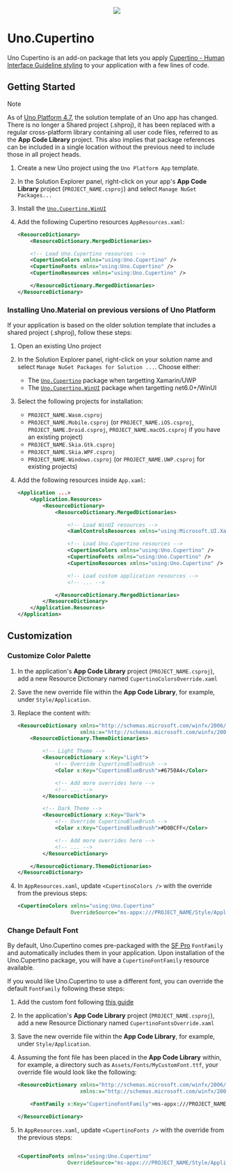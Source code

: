 <p align="center">
  <img src="assets/cupertino-design-system.png">
</p>

# Uno.Cupertino

Uno Cupertino is an add-on package that lets you apply [Cupertino - Human Interface Guideline styling](https://developer.apple.com/design/human-interface-guidelines) to your application with a few lines of code.

## Getting Started

> [!NOTE]
> As of [Uno Platform 4.7](https://platform.uno/blog/uno-platform-4-7-new-project-template-performance-improvements-and-more/), the solution template of an Uno app has changed. There is no longer a Shared project (.shproj), it has been replaced with a regular cross-platform library containing all user code files, referred to as the **App Code Library** project. This also implies that package references can be included in a single location without the previous need to include those in all project heads.

1. Create a new Uno project using the `Uno Platform App` template.
2. In the Solution Explorer panel, right-click on your app's **App Code Library** project (`PROJECT_NAME.csproj`) and select `Manage NuGet Packages...`
3. Install the [`Uno.Cupertino.WinUI`](https://www.nuget.org/packages/Uno.Cupertino.WinUI)
4. Add the following Cupertino resources `AppResources.xaml`:

    ```xml
    <ResourceDictionary>
        <ResourceDictionary.MergedDictionaries>

        <!-- Load Uno.Cupertino resources -->
        <CupertinoColors xmlns="using:Uno.Cupertino" />
        <CupertinoFonts xmlns="using:Uno.Cupertino" />
        <CupertinoResources xmlns="using:Uno.Cupertino" />

        </ResourceDictionary.MergedDictionaries>
    </ResourceDictionary>
    ```

### Installing Uno.Material on previous versions of Uno Platform

If your application is based on the older solution template that includes a shared project (.shproj), follow these steps:

1. Open an existing Uno project
2. In the Solution Explorer panel, right-click on your solution name and select `Manage NuGet Packages for Solution ...`. Choose either:
    - The [`Uno.Cupertino`](https://www.nuget.org/packages/Uno.Cupertino/) package when targetting Xamarin/UWP
    - The [`Uno.Cupertino.WinUI`](https://www.nuget.org/packages/Uno.Cupertino.WinUI) package when targetting net6.0+/WinUI

3. Select the following projects for installation:
    - `PROJECT_NAME.Wasm.csproj`
    - `PROJECT_NAME.Mobile.csproj` (or `PROJECT_NAME.iOS.csproj`, `PROJECT_NAME.Droid.csproj`, `PROJECT_NAME.macOS.csproj` if you have an existing project)
    - `PROJECT_NAME.Skia.Gtk.csproj`
    - `PROJECT_NAME.Skia.WPF.csproj`
    - `PROJECT_NAME.Windows.csproj` (or `PROJECT_NAME.UWP.csproj` for existing projects)
4. Add the following resources inside `App.xaml`:

    ```xml
    <Application ...>
        <Application.Resources>
            <ResourceDictionary>
                <ResourceDictionary.MergedDictionaries>

                    <!-- Load WinUI resources -->
                    <XamlControlsResources xmlns="using:Microsoft.UI.Xaml.Controls" />

                    <!-- Load Uno.Cupertino resources -->
                    <CupertinoColors xmlns="using:Uno.Cupertino" />
                    <CupertinoFonts xmlns="using:Uno.Cupertino" />
                    <CupertinoResources xmlns="using:Uno.Cupertino" />

                    <!-- Load custom application resources -->
                    <!-- ... -->

                </ResourceDictionary.MergedDictionaries>
            </ResourceDictionary>
        </Application.Resources>
    </Application>
    ```

## Customization

### Customize Color Palette

1. In the application's **App Code Library** project (`PROJECT_NAME.csproj`), add a new Resource Dictionary named `CupertinoColorsOverride.xaml`
2. Save the new override file within the **App Code Library**, for example, under `Style/Application`.
3. Replace the content with:

    ```xml
    <ResourceDictionary xmlns="http://schemas.microsoft.com/winfx/2006/xaml/presentation"
                        xmlns:x="http://schemas.microsoft.com/winfx/2006/xaml">
        <ResourceDictionary.ThemeDictionaries>

            <!-- Light Theme -->
            <ResourceDictionary x:Key="Light">
                <!-- Override CupertinoBlueBrush -->
                <Color x:Key="CupertinoBlueBrush">#6750A4</Color>

                <!-- Add more overrides here -->
                <!-- ... -->
            </ResourceDictionary>

            <!-- Dark Theme -->
            <ResourceDictionary x:Key="Dark">
                <!-- Override CupertinoBlueBrush -->
                <Color x:Key="CupertinoBlueBrush">#D0BCFF</Color>

                <!-- Add more overrides here -->
                <!-- ... -->
            </ResourceDictionary>

        </ResourceDictionary.ThemeDictionaries>
    </ResourceDictionary>
    ```

4. In `AppResources.xaml`, update `<CupertinoColors />` with the override from the previous steps:

    ```xml
    <CupertinoColors xmlns="using:Uno.Cupertino"
                     OverrideSource="ms-appx:///PROJECT_NAME/Style/Application/CupertinoColorsOverride.xaml" />
    ```

### Change Default Font

By default, Uno.Cupertino comes pre-packaged with the [SF Pro](https://developer.apple.com/fonts/) `FontFamily` and automatically includes them in your application. Upon installation of the Uno.Cupertino package, you will have a `CupertinoFontFamily` resource available.

If you would like Uno.Cupertino to use a different font, you can override the default `FontFamily` following these steps:

1. Add the custom font following [this guide](https://platform.uno/docs/articles/features/custom-fonts.html)
2. In the application's **App Code Library** project (`PROJECT_NAME.csproj`), add a new Resource Dictionary named `CupertinoFontsOverride.xaml`
3. Save the new override file within the **App Code Library**, for example, under `Style/Application`.
4. Assuming the font file has been placed in the **App Code Library** within, for example, a directory such as `Assets/Fonts/MyCustomFont.ttf`, your override file would look like the following:

    ```xml
    <ResourceDictionary xmlns="http://schemas.microsoft.com/winfx/2006/xaml/presentation"
                        xmlns:x="http://schemas.microsoft.com/winfx/2006/xaml">

        <FontFamily x:Key="CupertinoFontFamily">ms-appx:///PROJECT_NAME/Assets/Fonts/MyCustomFont.ttf</FontFamily>

    </ResourceDictionary>
    ```

5. In `AppResources.xaml`, update `<CupertinoFonts />` with the override from the previous steps:

    ```xml

    <CupertinoFonts xmlns="using:Uno.Cupertino"
                    OverrideSource="ms-appx:///PROJECT_NAME/Style/Application/CupertinoFontsOverride.xaml" />
    ```
